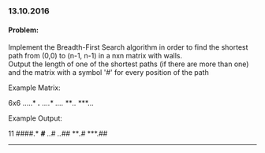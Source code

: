 ### 13.10.2016

#### Problem: 

Implement the Breadth-First Search algorithm in order to find the shortest path from (0,0) to (n-1, n-1) in a nxn matrix with walls.  
Output the length of one of the shortest paths (if there are more than one) and the matrix with a symbol '#' for every position of the path

Example Matrix:  

6x6
.....*
***.**
....**
*....*
***..*
***...

Example Output:  

11
####.*
***#**
*..#**
*..##*
***.#*
***.##

---